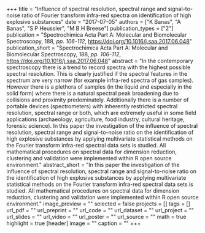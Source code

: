 +++
title = "Influence of spectral resolution, spectral range and signal-to-noise ratio of Fourier transform infra-red spectra on identification of high explosive substances"
date = "2017-07-05"
authors = ["K Banas", "A Banas", "S P Heussler", "M B H Breese"]
publication_types = ["2"]
publication = "Spectrochimica Acta Part A: Molecular and Biomolecular Spectroscopy, 188, _pp. 106-112_, https://doi.org/10.1016/j.saa.2017.06.048"
publication_short = "Spectrochimica Acta Part A: Molecular and Biomolecular Spectroscopy, 188, _pp. 106-112_, https://doi.org/10.1016/j.saa.2017.06.048"
abstract = "In the contemporary spectroscopy there is a trend to record spectra with the highest possible spectral resolution. This is clearly justified if the spectral features in the spectrum are very narrow (for example infra-red spectra of gas samples). However there is a plethora of samples (in the liquid and especially in the solid form) where there is a natural spectral peak broadening due to collisions and proximity predominately. Additionally there is a number of portable devices (spectrometers) with inherently restricted spectral resolution, spectral range or both, which are extremely useful in some field applications (archaeology, agriculture, food industry, cultural heritage, forensic science). In this paper the investigation of the influence of spectral resolution, spectral range and signal-to-noise ratio on the identification of high explosive substances by applying multivariate statistical methods on the Fourier transform infra-red spectral data sets is studied. All mathematical procedures on spectral data for dimension reduction, clustering and validation were implemented within R open source environment."
abstract_short = "In this paper the investigation of the influence of spectral resolution, spectral range and signal-to-noise ratio on the identification of high explosive substances by applying multivariate statistical methods on the Fourier transform infra-red spectral data sets is studied. All mathematical procedures on spectral data for dimension reduction, clustering and validation were implemented within R open source environment."
image_preview = ""
selected = false
projects = []
tags = []
url_pdf = ""
url_preprint = ""
url_code = ""
url_dataset = ""
url_project = ""
url_slides = ""
url_video = ""
url_poster = ""
url_source = ""
math = true
highlight = true
[header]
image = ""
caption = ""
+++
